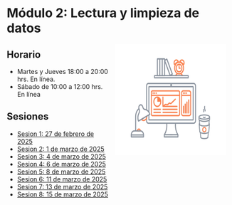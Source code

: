 # Módulo 2: Lectura y limpieza de datos

<img src="imagenes/image.gif" align="right" height="250" width="250" hspace="10">

## Horario

+ Martes y Jueves 18:00 a 20:00 hrs. En línea.
+ Sábado de 10:00 a 12:00 hrs. En línea

## Sesiones 
- [Sesion 1: 27 de febrero de 2025](./sesion01)
- [Sesion 2: 1 de marzo de 2025](./sesion02)
- [Sesion 3: 4 de marzo de 2025](./sesion03)
- [Sesion 4: 6 de marzo de 2025](./sesion04)
- [Sesion 5: 8 de marzo de 2025](./sesion05)
- [Sesion 6: 11 de marzo de 2025](./sesion06)
- [Sesion 7: 13 de marzo de 2025](./sesion07)
- [Sesion 8: 15 de marzo de 2025](./sesion08)
